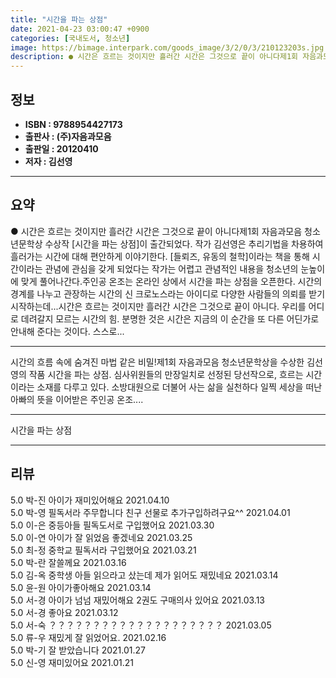 ```yaml
---
title: "시간을 파는 상점"
date: 2021-04-23 03:00:47 +0900
categories: [국내도서, 청소년]
image: https://bimage.interpark.com/goods_image/3/2/0/3/210123203s.jpg
description: ● 시간은 흐르는 것이지만 흘러간 시간은 그것으로 끝이 아니다제1회 자음과모음 청소년문학상 수상작 [시간을 파는 상점]이 출간되었다. 작가 김선영은 추리기법을 차용하여 흘러가는 시간에 대해 편안하게 이야기한다. [들뢰즈, 유동의 철학]이라는 책을 통해 시간이라는 관념에 관심을 갖게 되
---
```


## **정보**

- **ISBN : 9788954427173**
- **출판사 : (주)자음과모음**
- **출판일 : 20120410**
- **저자 : 김선영**

------



## **요약**

●  시간은 흐르는 것이지만 흘러간 시간은 그것으로 끝이 아니다제1회 자음과모음 청소년문학상 수상작 [시간을 파는 상점]이 출간되었다. 작가 김선영은 추리기법을 차용하여 흘러가는 시간에 대해 편안하게 이야기한다. [들뢰즈, 유동의 철학]이라는 책을 통해 시간이라는 관념에 관심을 갖게 되었다는 작가는 어렵고 관념적인 내용을 청소년의 눈높이에 맞게 풀어나간다.주인공 온조는 온라인 상에서 시간을 파는 상점을 오픈한다. 시간의 경계를 나누고 관장하는 시간의 신 크로노스라는 아이디로 다양한 사람들의 의뢰를 받기 시작하는데...시간은 흐르는 것이지만 흘러간 시간은 그것으로 끝이 아니다. 우리를 어디로 데려갈지 모르는 시간의 힘. 분명한 것은 시간은 지금의 이 순간을 또 다른 어딘가로 안내해 준다는 것이다. 스스로...

------

시간의 흐름 속에 숨겨진 마법 같은 비밀!제1회 자음과모음 청소년문학상을 수상한 김선영의 작품 시간을 파는 상점. 심사위원들의 만장일치로 선정된 당선작으로, 흐르는 시간이라는 소재를 다루고 있다. 소방대원으로 더불어 사는 삶을 실천하다 일찍 세상을 떠난 아빠의 뜻을 이어받은 주인공 온조.... 

------


시간을 파는 상점 

------


## **리뷰** 

5.0 박-진 아이가 재미있어해요 2021.04.10 <br/>5.0 박-영 필독서라 주무합니다 친구 선물로 추가구입하려구요^^ 2021.04.01 <br/>5.0 이-은 중등아들 필독도서로 구입했어요 2021.03.30 <br/>5.0 이-연 아이가 잘 읽었음 좋겠네요 2021.03.25 <br/>5.0 최-정 중학교 필독서라 구입했어요 2021.03.21 <br/>5.0 박-란 잘쓸께요  2021.03.16 <br/>5.0 김-옥 중학생 아들 읽으라고 샀는데 제가 읽어도 재밌네요 2021.03.14 <br/>5.0 윤-원 아이가좋아해요 2021.03.14 <br/>5.0 서-경 아이가 넘넘 재밌어해요 2권도 구매의사 있어요 2021.03.13 <br/>5.0 서-경 좋아요  2021.03.12 <br/>5.0 서-숙 ？？？？？？？？？？？？？？？？？？？？ 2021.03.05 <br/>5.0 류-우 재밌게 잘 읽었어요. 2021.02.16 <br/>5.0 박-기 잘 받았습니다  2021.01.27 <br/>5.0 신-영 재미있어요 2021.01.21 <br/>